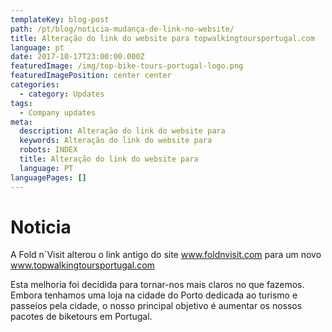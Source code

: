```yaml
---
templateKey: blog-post
path: /pt/blog/noticia-mudança-de-link-no-website/
title: Alteração do link do website para topwalkingtoursportugal.com
language: pt
date: 2017-10-17T23:00:00.000Z
featuredImage: /img/top-bike-tours-portugal-logo.png
featuredImagePosition: center center
categories:
  - category: Updates
tags:
  - Company updates
meta:
  description: Alteração do link do website para
  keywords: Alteração do link do website para
  robots: INDEX
  title: Alteração do link do website para
  language: PT
languagePages: []
---
```

# Noticia

A Fold n´Visit alterou o link antigo do site www.foldnvisit.com para um novo www.topwalkingtoursportugal.com

Esta melhoria foi decidida para tornar-nos mais claros no que fazemos. Embora tenhamos uma loja na cidade do Porto dedicada ao turismo e passeios pela cidade, o nosso principal objetivo é aumentar os nossos pacotes de biketours em Portugal.

